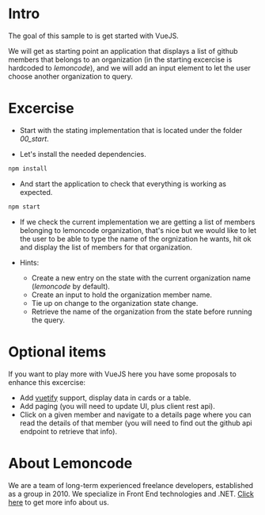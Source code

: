 # Intro

The goal of this sample to is get started with VueJS.

We will get as starting point an application that displays a list of github members that
belongs to an organization (in the starting excercise is hardcoded to _lemoncode_), and 
we will add an input element to let the user choose another organization to query.

# Excercise

- Start with the stating implementation that is located under the folder *00_start*.

- Let's install the needed dependencies.

```bash
npm install
```

- And start the application to check that everything is working as expected.

```bash
npm start
```

- If we check the current implementation we are getting a list of members belonging to lemoncode
organization, that's nice but we would like to let the user to be able to type the name of the 
orgnization he wants, hit ok and display the list of members for that organization.

- Hints:

  - Create a new entry on the state with the current organization name (_lemoncode_ by default).
  - Create an input to hold the organization member name.
  - Tie up on change to the organization state change.
  - Retrieve the name of the organization from the state before running the query.

# Optional items

If you want to play more with VueJS here you have some proposals to enhance this excercise:

- Add [vuetify](https://github.com/vuetifyjs/vuetify) support, display data in cards or a table.
- Add paging (you will need to update UI, plus client rest api).
- Click on a given member and navigate to a details page where you can read the details of that member (you will need to find out the github api endpoint to retrieve that info).

# About Lemoncode

We are a team of long-term experienced freelance developers, established as a group in 2010.
We specialize in Front End technologies and .NET. [Click here](http://lemoncode.net/services/en/#en-home) to get more info about us. 
